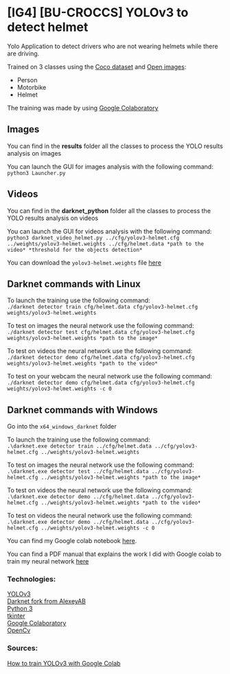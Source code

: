 # [IG4] [BU-CROCCS] YOLOv3 to detect helmet

Yolo Application to detect drivers who are not wearing helmets while there are driving.

Trained on 3 classes using the [Coco dataset](https://cocodataset.org/#home) and [Open images](https://storage.googleapis.com/openimages/web/download.html):

* Person
* Motorbike
* Helmet

The training was made by using [Google Colaboratory](https://colab.research.google.com)

## Images

You can find in the **results** folder all the classes to process the YOLO results analysis on images

You can launch the GUI for images analysis with the following command:
`python3 Launcher.py`

## Videos

You can find in the **darknet_python** folder all the classes to process the YOLO results analysis on videos 

You can launch the GUI for videos analysis with the following command:
`python3 darknet_video_helmet.py ../cfg/yolov3-helmet.cfg ../weights/yolov3-helmet.weights ../cfg/helmet.data *path to the video* *threshold for the objects detection*`

You can download the `yolov3-helmet.weights` file [here](https://drive.google.com/file/d/1Ospb0zUYy-SDq3h9mtaGKDYpnP2UmnHY/view?usp=sharing)

## Darknet commands with Linux

To launch the training use the following command:<br/>
`./darknet detector train cfg/helmet.data cfg/yolov3-helmet.cfg weights/yolov3-helmet.weights`

To test on images the neural network use the following command:<br/>
`./darknet detector test cfg/helmet.data cfg/yolov3-helmet.cfg weights/yolov3-helmet.weights *path to the image*`

To test on videos the neural network use the following command:<br/>
`./darknet detector demo cfg/helmet.data cfg/yolov3-helmet.cfg weights/yolov3-helmet.weights *path to the video*`

To test on your webcam the neural network use the following command:<br/>
`./darknet detector demo cfg/helmet.data cfg/yolov3-helmet.cfg weights/yolov3-helmet.weights -c 0`

## Darknet commands with Windows

Go into the `x64_windows_darknet` folder

To launch the training use the following command:<br/>
`.\darknet.exe detector train ../cfg/helmet.data ../cfg/yolov3-helmet.cfg ../weights/yolov3-helmet.weights`

To test on images the neural network use the following command:<br/>
`.\darknet.exe detector test ../cfg/helmet.data ../cfg/yolov3-helmet.cfg ../weights/yolov3-helmet.weights *path to the image*`

To test on videos the neural network use the following command:<br/>
`.\darknet.exe detector demo ../cfg/helmet.data ../cfg/yolov3-helmet.cfg ../weights/yolov3-helmet.weights *path to the video*`

To test on videos the neural network use the following command:<br/>
`.\darknet.exe detector demo ../cfg/helmet.data ../cfg/yolov3-helmet.cfg ../weights/yolov3-helmet.weights -c 0`


You can find my Google colab notebook [here](https://colab.research.google.com/drive/18G9Vvop254As43gVXhPCXvP-6u6lsgqD).


You can find a PDF manual that explains the work I did with Google colab to train my neural network [here](https://github.com/Alexis559/IG4_BU-CROCCS_YOLO_HELMET_DETECTION/blob/master/How%20to%20train%20YOLOv3%20with%20Google%20Colab.pdf)



### Technologies:
[YOLOv3](https://pjreddie.com/darknet/yolo/)<br/>
[Darknet fork from AlexeyAB](https://github.com/AlexeyAB/darknet)<br/>
[Python 3](https://www.python.org/download/releases/3.0/)<br/>
[tkinter](https://docs.python.org/3/library/tkinter.html#module-tkinter)<br/>
[Google Colaboratory](https://colab.research.google.com/notebooks/welcome.ipynb)<br/>
[OpenCv](https://opencv.org/)

### Sources:
[How to train YOLOv3 with Google Colab](https://colab.research.google.com/drive/1lTGZsfMaGUpBG4inDIQwIJVW476ibXk_#scrollTo=Cqo1gtPX6BXO)
